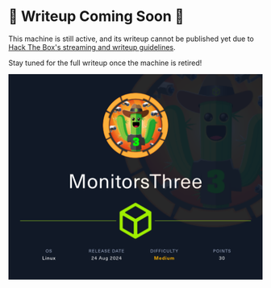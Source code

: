 # 🚧 Writeup Coming Soon 🚧

This machine is still active, and its writeup cannot be published yet due to [Hack The Box's streaming and writeup guidelines](https://help.hackthebox.com/en/articles/5188925-streaming-writeups-walkthrough-guidelines).

Stay tuned for the full writeup once the machine is retired!

![Screenshot0](./screenshots/MonitorsThree.png)
